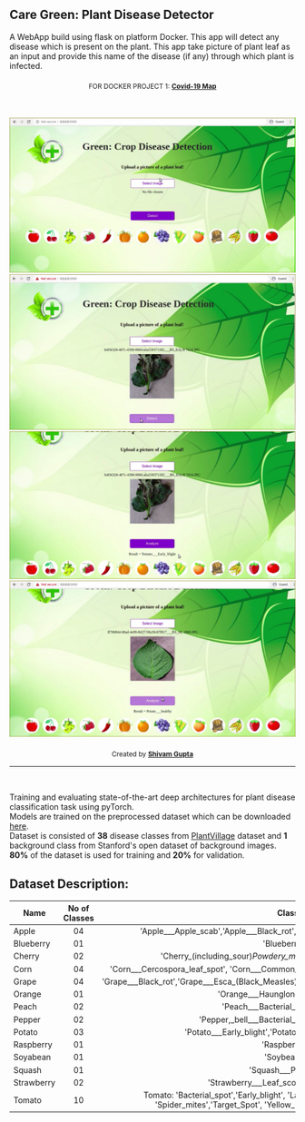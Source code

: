 ## Care Green: Plant Disease Detector
A WebApp build using flask on platform Docker. This app will detect any disease which is present on the plant.
This app take picture of plant leaf as an input and provide this name of the disease (if any) through which plant is infected.

<p align="center">
  <sub>FOR DOCKER PROJECT 1: <a href="https://github.com/shivam1808/Docker_Covid_Map"><strong>Covid-19 Map</strong></a>
</p>
 
<br>
<br>
<img src='https://raw.githubusercontent.com/shivam1808/Docker_Care_Green/master/Pic1.PNG' border='0' alt='Plant Disease Detection'/>
<img src='https://raw.githubusercontent.com/shivam1808/Docker_Care_Green/master/pic2.PNG' border='0' alt='Plant Disease Detection'/>
<img src='https://raw.githubusercontent.com/shivam1808/Docker_Care_Green/master/pic3.PNG' border='0' alt='Plant Disease Detection'/>
<img src='https://raw.githubusercontent.com/shivam1808/Docker_Care_Green/master/pic4.PNG' border='0' alt='Plant Disease Detection'/>
<br>
<p align="center">
  <sub>Created by <a href="https://github.com/shivam1808"><strong>Shivam Gupta</strong></a>
</p>
<hr noshade>
<br>


Training and evaluating state-of-the-art deep architectures for plant disease classification task using pyTorch. <br/>
Models are trained on the preprocessed dataset which can be downloaded [here](https://drive.google.com/open?id=0B_voCy5O5sXMTFByemhpZllYREU).<br/>
Dataset is consisted of **38** disease classes from [PlantVillage](https://plantvillage.org/) dataset and **1** background class from Stanford's open dataset of background images.
<br/>
**80%** of the dataset is used for training and **20%** for validation.
<br>


## Dataset Description:

|Name           | No of Classes | Class Names
| ------------- |:-------------:|:-----------------:|
| Apple     |     04        | 'Apple___Apple_scab','Apple___Black_rot','Apple___Cedar_apple_rust' 'Apple___healthy' |
| Blueberry |     01        | 'Blueberry___healthy' |
| Cherry    |     02        | 'Cherry_(including_sour)_Powdery_mildew', 'Cherry_(including_sour)_healthy' |
| Corn      |     04        | 'Corn___Cercospora_leaf_spot', 'Corn___Common_rust','Corn___Northern_Leaf_Blight','Corn___healthy' |
| Grape     |     04        | 'Grape___Black_rot','Grape___Esca_(Black_Measles)','Leaf_blight_(Isariopsis_Leaf_Spot)','Grape___healthy' |
| Orange    |     01        | 'Orange___Haunglongbing_(Citrus_greening)' |
| Peach     |     02        | 'Peach___Bacterial_spot','Peach___healthy' |
| Pepper    |     02        | 'Pepper,_bell___Bacterial_spot','Pepper,_bell___healthy' |
| Potato    |     03        | 'Potato___Early_blight','Potato___Late_blight','Potato___healthy' |
| Raspberry |     01        | 'Raspberry___healthy' |
| Soyabean  |     01        | 'Soybean___healthy' |
| Squash    |     01        | 'Squash___Powdery_mildew' |
| Strawberry|     02        | 'Strawberry___Leaf_scorch','Strawberry___healthy' |
| Tomato    |     10        | Tomato: 'Bacterial_spot','Early_blight', 'Late_blight', 'Leaf_Mold', 'Septoria_leaf_spot', 'Spider_mites','Target_Spot', 'Yellow_Leaf_Curl_Virus', 'Mosaic_virus', 'Healthy' |
